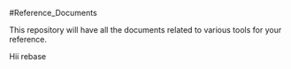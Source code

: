 #Reference_Documents

This repository will have all the documents related to various tools for your reference.

Hii rebase
